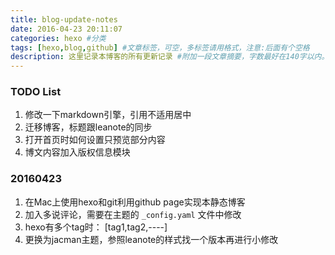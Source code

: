 ```yaml
---
title: blog-update-notes
date: 2016-04-23 20:11:07
categories: hexo #分类
tags: [hexo,blog,github] #文章标签，可空，多标签请用格式，注意:后面有个空格
description: 这里记录本博客的所有更新记录 #附加一段文章摘要，字数最好在140字以内。
---
```


### TODO List
1. 修改一下markdown引擎，引用不适用居中
4. 迁移博客，标题跟leanote的同步
5. 打开首页时如何设置只预览部分内容
6. 博文内容加入版权信息模块

### 20160423
1. 在Mac上使用hexo和git利用github page实现本静态博客
2. 加入多说评论，需要在主题的 `_config.yaml` 文件中修改
3. hexo有多个tag时： [tag1,tag2,----]
4. 更换为jacman主题，参照leanote的样式找一个版本再进行小修改
